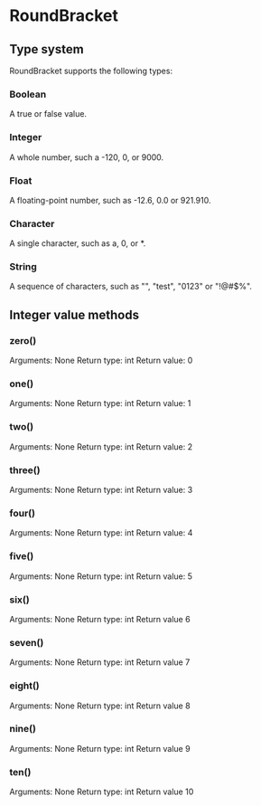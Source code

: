 # RoundBracket

## Type system

RoundBracket supports the following types:

### Boolean

A true or false value.

### Integer

A whole number, such a -120, 0, or 9000.

### Float

A floating-point number, such as -12.6, 0.0 or 921.910.

### Character

A single character, such as a, 0, or *.

### String

A sequence of characters, such as "", "test", "0123" or "!@#$%".

## Integer value methods

### zero()

Arguments: None
Return type: int
Return value: 0

### one()

Arguments: None
Return type: int
Return value: 1

### two()

Arguments: None
Return type: int
Return value: 2

### three()

Arguments: None
Return type: int
Return value: 3

### four()

Arguments: None
Return type: int
Return value: 4

### five()

Arguments: None
Return type: int
Return value: 5

### six()

Arguments: None
Return type: int
Return value 6

### seven()

Arguments: None
Return type: int
Return value 7

### eight()

Arguments: None
Return type: int
Return value 8

### nine()

Arguments: None
Return type: int
Return value 9

### ten()

Arguments: None
Return type: int
Return value 10
